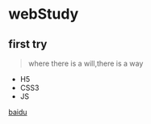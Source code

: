 # webStudy
## first try
> where there is a will,there is a way

* H5
* CSS3
* JS

[baidu](https://www.baidu.com)
